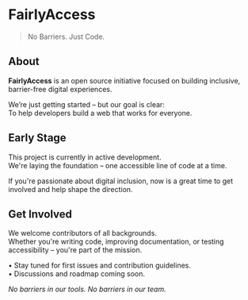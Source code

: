 # FairlyAccess

> No Barriers. Just Code.

## About

**FairlyAccess** is an open source initiative focused on building inclusive, barrier-free digital experiences.

We’re just getting started &#8211; but our goal is clear:  
To help developers build a web that works for everyone.

## Early Stage

This project is currently in active development.  
We're laying the foundation &#8211; one accessible line of code at a time.

If you're passionate about digital inclusion, now is a great time to get involved and help shape the direction.

## Get Involved

We welcome contributors of all backgrounds.  
Whether you're writing code, improving documentation, or testing accessibility &#8211; you're part of the mission.

&bull; Stay tuned for first issues and contribution guidelines.  
&bull; Discussions and roadmap coming soon.

_No barriers in our tools. No barriers in our team._
